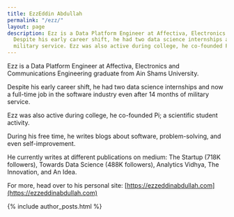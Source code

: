 ```yaml
---
title: EzzEddin Abdullah
permalink: "/ezz/"
layout: page
description: Ezz is a Data Platform Engineer at Affectiva, Electronics and Communications Engineering graduate from Ain Shams University
  Despite his early career shift, he had two data science internships and now a full-time job in the software industry even after 14 months of
  military service. Ezz was also active during college, he co-founded Pi; a scientific student activity.
---
```


Ezz is a Data Platform Engineer at Affectiva, Electronics and Communications Engineering graduate from Ain Shams University.

Despite his early career shift, he had two data science internships and now a full-time job in the software industry even after 14 months of military service.

Ezz was also active during college, he co-founded Pi; a scientific student activity.

During his free time, he writes blogs about software, problem-solving, and even self-improvement.

He currently writes at different publications on medium: The Startup (718K followers), Towards Data Science (488K followers), Analytics Vidhya, The Innovation, and An Idea. 

For more, head over to his personal site: [https://ezzeddinabdullah.com](https://ezzeddinabdullah.com)

{% include author_posts.html %}
